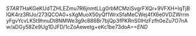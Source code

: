$START$HaKGeKUdTZHLEZmu7R6jnmtLLg0rbMCMziSvgrFXQr+9VFXH+IqTjBlQK4rz3RlJo/273QCOA0+sXgMuoX50yQf1WrxSfaMeCWej4fX6e0VDZWrrmyFgvYcvLK5t9hnuDt8NMWe3g9c886Br7bjQp3fPKRnS0lHzFzfh0eZu7O7nAw/aDGy58Ze9Ug1DJFD/1cZoAewetg+eKc1be73doA==$END$